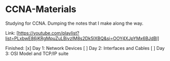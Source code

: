 # CCNA-Materials
Studying for CCNA. Dumping the notes that I make along the way.

Link: [https://youtube.com/playlist?list=PLxbwE86jKRgMpuZuLBivzlM8s2Dk5lXBQ&si=OOY4XJpYMx6BJdBl]

Finished:
[x] Day 1: Network Devices
[ ] Day 2: Interfaces and Cables
[ ] Day 3: OSI Model and TCP/IP suite
